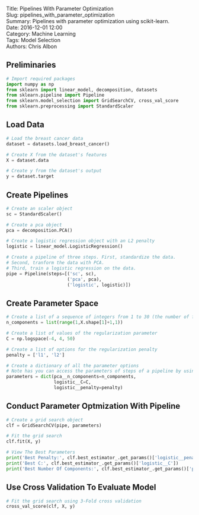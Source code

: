 Title: Pipelines With Parameter Optimization   
Slug: pipelines_with_parameter_optimization  
Summary: Pipelines with parameter optimization using scikit-learn.  
Date: 2016-12-01 12:00  
Category: Machine Learning  
Tags: Model Selection  
Authors: Chris Albon  

## Preliminaries


```python
# Import required packages
import numpy as np
from sklearn import linear_model, decomposition, datasets
from sklearn.pipeline import Pipeline
from sklearn.model_selection import GridSearchCV, cross_val_score
from sklearn.preprocessing import StandardScaler
```

## Load Data


```python
# Load the breast cancer data
dataset = datasets.load_breast_cancer()

# Create X from the dataset's features
X = dataset.data

# Create y from the dataset's output
y = dataset.target
```

## Create Pipelines


```python
# Create an scaler object
sc = StandardScaler()

# Create a pca object
pca = decomposition.PCA()

# Create a logistic regression object with an L2 penalty
logistic = linear_model.LogisticRegression()

# Create a pipeline of three steps. First, standardize the data.
# Second, tranform the data with PCA.
# Third, train a logistic regression on the data.
pipe = Pipeline(steps=[('sc', sc), 
                       ('pca', pca), 
                       ('logistic', logistic)])
```

## Create Parameter Space


```python
# Create a list of a sequence of integers from 1 to 30 (the number of features in X + 1)
n_components = list(range(1,X.shape[1]+1,1))

# Create a list of values of the regularization parameter
C = np.logspace(-4, 4, 50)

# Create a list of options for the regularization penalty
penalty = ['l1', 'l2']

# Create a dictionary of all the parameter options 
# Note has you can access the parameters of steps of a pipeline by using '__’
parameters = dict(pca__n_components=n_components, 
                  logistic__C=C,
                  logistic__penalty=penalty)
```

## Conduct Parameter Optmization With Pipeline


```python
# Create a grid search object
clf = GridSearchCV(pipe, parameters)

# Fit the grid search
clf.fit(X, y)
```


```python
# View The Best Parameters
print('Best Penalty:', clf.best_estimator_.get_params()['logistic__penalty'])
print('Best C:', clf.best_estimator_.get_params()['logistic__C'])
print('Best Number Of Components:', clf.best_estimator_.get_params()['pca__n_components'])
```

## Use Cross Validation To Evaluate Model


```python
# Fit the grid search using 3-Fold cross validation
cross_val_score(clf, X, y)
```
